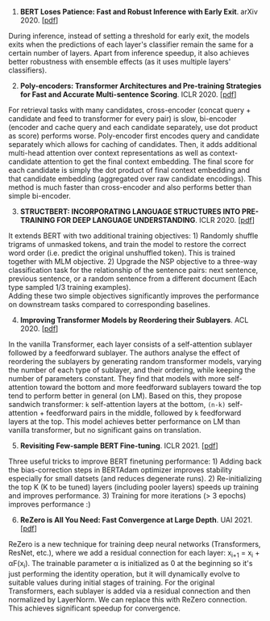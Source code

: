 1. **BERT Loses Patience: Fast and Robust Inference with Early Exit**. arXiv 2020. [[pdf](https://arxiv.org/abs/2006.04152)]

During inference, instead of setting a threshold for early exit, the models exits when the predictions of each layer's classifier remain the same for a certain number of layers. Apart from inference speedup, it also achieves better robustness with ensemble effects (as it uses multiple layers' classifiers).


2. **Poly-encoders: Transformer Architectures and Pre-training Strategies for Fast and Accurate Multi-sentence Scoring**. ICLR 2020. [[pdf](https://arxiv.org/abs/1905.01969)]

For retrieval tasks with many candidates, cross-encoder (concat query + candidate and feed to transformer for every pair) is slow, bi-encoder (encoder and cache query and each candidate separately, use dot product as score) performs worse. Poly-encoder first encodes query and candidate separately which allows for caching of candidates. Then, it adds additional multi-head attention over context representations as well as context-candidate attention to get the final context embedding. The final score for each candidate is simply the dot product of final context embedding and that candidate embedding (aggregated over raw candidate encodings). This method is much faster than cross-encoder and also performs better than simple bi-encoder.


3. **STRUCTBERT: INCORPORATING LANGUAGE STRUCTURES INTO PRE-TRAINING FOR DEEP LANGUAGE UNDERSTANDING**. ICLR 2020. [[pdf](https://openreview.net/pdf?id=BJgQ4lSFPH)]

It extends BERT with two additional training objectives: 1) Randomly shuffle trigrams of unmasked tokens, and train the model to restore the correct word order (i.e. predict the original unshuffled token). This is trained together with MLM objective. 2) Upgrade the NSP objective to a three-way classification task for the relationship of the sentence pairs: next sentence, previous sentence, or a random sentence from a different document (Each type sampled 1/3 training examples).  
Adding these two simple objectives significantly improves the performance on downstream tasks compared to corresponding baselines.


4. **Improving Transformer Models by Reordering their Sublayers**. ACL 2020. [[pdf](https://arxiv.org/pdf/1911.03864.pdf)]

In the vanilla Transformer, each layer consists of a self-attention sublayer followed by a feedforward sublayer. The authors analyse the effect of reordering the sublayers by generating random transformer models, varying the number of each type of sublayer, and their ordering, while keeping the number of parameters constant. They find that models with more self-attention toward the bottom and more feedforward sublayers toward the top tend to perform better in general (on LM). Based on this, they propose sandwich transformer: `k` self-attention layers at the bottom, `(n-k)` self-attention + feedforward pairs in the middle, followed by `k` feedforward layers at the top. This model achieves better performance on LM than vanilla transformer, but no significant gains on translation. 


5. **Revisiting Few-sample BERT Fine-tuning**. ICLR 2021. [[pdf](https://arxiv.org/abs/2006.05987)]

Three useful tricks to improve BERT finetuning performance: 1) Adding back the bias-correction steps in BERTAdam optimizer improves stability especially for small datsets (and reduces degenerate runs). 2) Re-initializing the top K (K to be tuned) layers (including pooler layers) speeds up training and improves performance. 3) Training for more iterations (> 3 epochs) improves performance :)


6. **ReZero is All You Need: Fast Convergence at Large Depth**. UAI 2021. [[pdf](https://arxiv.org/abs/2003.04887)]

ReZero is a new technique for training deep neural networks (Transformers, ResNet, etc.), where we add a residual connection for each layer: x<sub>i+1</sub> = x<sub>i</sub> + &alpha;F(x<sub>i</sub>). The trainable parameter &alpha; is initialized as 0 at the beginning so it's just performing the identity operation, but it will dynamically evolve to suitable values during initial stages of training. For the original Transformers, each sublayer is added via a residual connection and then normalized by LayerNorm. We can replace this with ReZero connection. This achieves significant speedup for convergence. 




